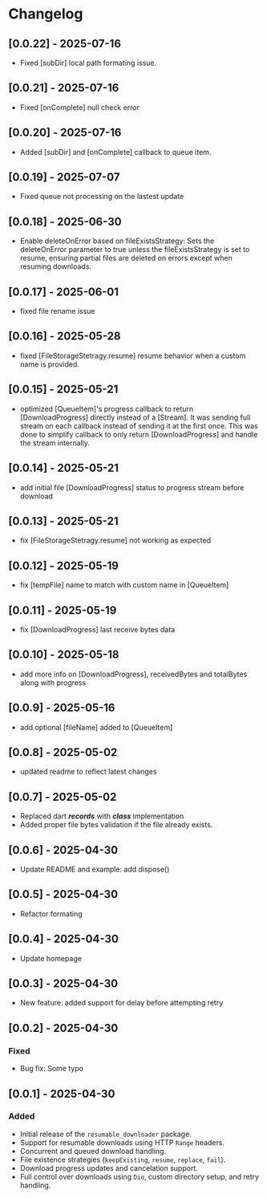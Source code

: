 # Changelog

## [0.0.22] - 2025-07-16

- Fixed [subDir] local path formating issue.

## [0.0.21] - 2025-07-16

- Fixed [onComplete] null check error

## [0.0.20] - 2025-07-16

- Added [subDir] and [onComplete] callback to queue item.

## [0.0.19] - 2025-07-07

- Fixed queue not processing on the lastest update

## [0.0.18] - 2025-06-30

- Enable deleteOnError based on fileExistsStrategy: Sets the deleteOnError parameter to true unless the fileExistsStrategy is set to resume, ensuring partial files are deleted on errors except when resuming downloads.

## [0.0.17] - 2025-06-01

- fixed file rename issue

## [0.0.16] - 2025-05-28

- fixed [FileStorageStetragy.resume] resume behavior when a custom name is provided.

## [0.0.15] - 2025-05-21

- optimized [QueueItem]'s progress callback to return [DownloadProgress] directly instead of a [Stream]. It was sending full stream on each callback instead of sending it at the first once. This was done to simplify callback to only return [DownloadProgress] and handle the stream internally.

## [0.0.14] - 2025-05-21

- add initial file [DownloadProgress] status to progress stream before download

## [0.0.13] - 2025-05-21

- fix [FileStorageStetragy.resume] not working as expected

## [0.0.12] - 2025-05-19

- fix [tempFile] name to match with custom name in [QueueItem]

## [0.0.11] - 2025-05-19

- fix [DownloadProgress] last receive bytes data

## [0.0.10] - 2025-05-18

- add more info on [DownloadProgress], receivedBytes and totalBytes along with progress

## [0.0.9] - 2025-05-16

- add optional [fileName] added to [QueueItem]

## [0.0.8] - 2025-05-02

- updated readme to reflect latest changes

## [0.0.7] - 2025-05-02

- Replaced dart ***records*** with ***class*** implementation
- Added proper file bytes validation if the file already exists.

## [0.0.6] - 2025-04-30

- Update README and example: add dispose()

## [0.0.5] - 2025-04-30

- Refactor formating

## [0.0.4] - 2025-04-30

- Update homepage

## [0.0.3] - 2025-04-30

- New feature: added support for delay before attempting retry

## [0.0.2] - 2025-04-30

### Fixed

- Bug fix: Some typo

## [0.0.1] - 2025-04-30

### Added

- Initial release of the `resumable_downloader` package.
- Support for resumable downloads using HTTP `Range` headers.
- Concurrent and queued download handling.
- File existence strategies (`keepExisting`, `resume`, `replace`, `fail`).
- Download progress updates and cancelation support.
- Full control over downloads using `Dio`, custom directory setup, and retry handling.
